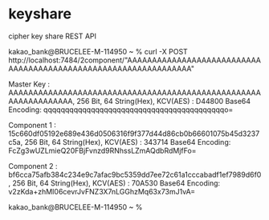 # keyshare
cipher key share REST API


kakao_bank@BRUCELEE-M-114950 ~ % curl -X POST http://localhost:7484/2component/"AAAAAAAAAAAAAAAAAAAAAAAAAAAAAAAAAAAAAAAAAAAAAAAAAAAAAAAAAAAAAAAA"



Master Key : AAAAAAAAAAAAAAAAAAAAAAAAAAAAAAAAAAAAAAAAAAAAAAAAAAAAAAAAAAAAAAAA, 256 Bit, 64 String(Hex), KCV(AES) : D44800
Base64 Encoding: qqqqqqqqqqqqqqqqqqqqqqqqqqqqqqqqqqqqqqqqqqo=

Component 1 : 15c660df05192e689e436d0506316f9f377d44d86cb0b66601075b45d3237c5a, 256 Bit, 64 String(Hex), KCV(AES) : 343714
Base64 Encoding: FcZg3wUZLmieQ20FBjFvnzd9RNhssLZmAQdbRdMjfFo=

Component 2 : bf6cca75afb384c234e9c7afac9bc5359dd7ee72c61a1cccabadf1ef7989d6f0, 256 Bit, 64 String(Hex), KCV(AES) : 70A530
Base64 Encoding: v2zKda+zhMI06cevrJvFNZ3X7nLGGhzMq63x73mJ1vA=

kakao_bank@BRUCELEE-M-114950 ~ %
